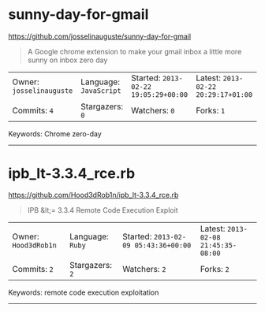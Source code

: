 # sunny-day-for-gmail

https://github.com/josselinauguste/sunny-day-for-gmail
<blockquote>
A Google chrome extension to make your gmail inbox a little more sunny on inbox zero day
</blockquote>

<table><tr>
<tr><td>Owner: <code>josselinauguste</code></td>
    <td>Language: <code>JavaScript</code></td>
    <td>Started: <code>2013-02-22 19:05:29+00:00</code></td>
    <td>Latest: <code>2013-02-22 20:29:17+01:00</code></td></tr>
<tr><td>Commits: <code>4</code></td>
    <td>Stargazers: <code>0</code></td>
    <td>Watchers: <code>0</code></td>
    <td>Forks: <code>1</code></td></tr>
</table>
Keywords: Chrome zero-day

---

# ipb_lt-3.3.4_rce.rb

https://github.com/Hood3dRob1n/ipb_lt-3.3.4_rce.rb
<blockquote>
IPB &amp;lt;= 3.3.4 Remote Code Execution Exploit
</blockquote>

<table><tr>
<tr><td>Owner: <code>Hood3dRob1n</code></td>
    <td>Language: <code>Ruby</code></td>
    <td>Started: <code>2013-02-09 05:43:36+00:00</code></td>
    <td>Latest: <code>2013-02-08 21:45:35-08:00</code></td></tr>
<tr><td>Commits: <code>2</code></td>
    <td>Stargazers: <code>2</code></td>
    <td>Watchers: <code>2</code></td>
    <td>Forks: <code>2</code></td></tr>
</table>
Keywords: remote code execution exploitation

---

